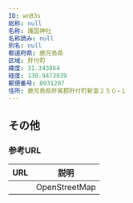 ```yaml
---
ID: wnB3s
総称: null
名称: 護国神社
名称読み: null
別名: null
都道府県: 鹿児島県
区域: 肝付町
緯度: 31.343864
経度: 130.9473039
郵便番号: 8931207
住所: 鹿児島県肝属郡肝付町新富２５０−１
---
```


## その他

### 参考URL

| URL | 説明          |
| --- | ------------- |
|     | OpenStreetMap |
